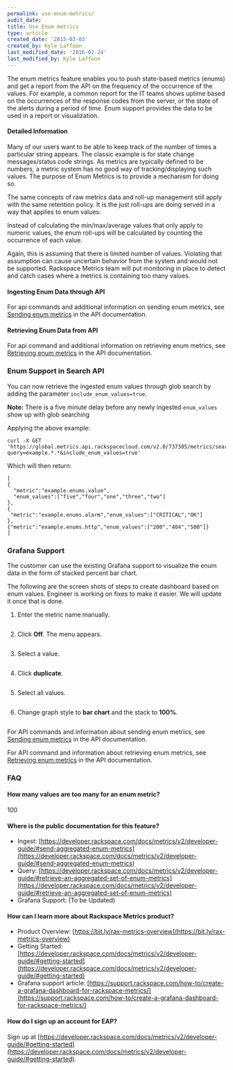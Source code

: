 ```yaml
---
permalink: use-enum-metrics/
audit_date:
title: Use Enum metrics
type: article
created_date: '2015-03-03'
created_by: Kyle Laffoon
last_modified_date: '2016-02-24'
last_modified_by: Kyle Laffoon
---
```


The enum metrics feature enables you to push state-based metrics (enums) and get a report from the API on the frequency of the occurrence of the values. For example, a common report for the IT teams shows uptime based on the occurrences of the response codes from the server, or the state of the alerts during a period of time. Enum support provides the data to be used in a report or visualization.

#### Detailed Information

Many of our users want to be able to keep track of the number of times a particular string appears. The classic example is for state change messages/status code strings. As metrics are typically defined to be numbers, a metric system has no good way of tracking/displaying such values. The purpose of Enum Metrics is to provide a mechanism for doing so.

The same concepts of raw metrics data and roll-up management still apply with the same retention policy.  It is the just roll-ups are doing served in a way that applies to enum values:

Instead of calculating the min/max/average values that only apply to numeric values, the enum roll-ups will be calculated by counting the occurrence of each value.

Again, this is assuming that there is limited number of values. Violating that assumption can cause uncertain behavior from the system and would not be supported. Rackspace Metrics team will put monitoring in place to detect and catch cases where a metrics is containing too many values.

#### Ingesting Enum Data through API
For api commands and additional information on sending enum metrics, see [Sending enum metrics](https://developer.rackspace.com/docs/metrics/v2/developer-guide/#sending-enum-metrics) in the API documentation.

#### Retrieving Enum Data from API

For api command and additional information on retrieving enum metrics, see [Retrieving enum metrics](https://developer.rackspace.com/docs/metrics/v2/developer-guide/#retrieving-enum-metrics) in the API documentation.

### Enum Support in Search API

You can now retrieve the ingested enum values through glob search by adding the parameter `include_enum_values=true`.

**Note:** There is a five minute delay before any newly ingested `enum_values` show up with glob searching

Applying the above example:

    curl -X GET 'https://global.metrics.api.rackspacecloud.com/v2.0/737305/metrics/search?query=example.*.*&include_enum_values=true'

Which will then return:

    [
    {
      "metric":"example.enums.value",
      "enum_values":["five","four","one","three","two"]
    },
    {
     "metric":"example.enums.alarm","enum_values":["CRITICAL","OK"]
    },
    {"metric":"example.enums.http","enum_values":["200","404","500"]}
    ]

### Grafana Support

The customer can use the existing Grafana support to visualize the enum data in the form of stacked percent bar chart.

The following are the screen shots of steps to create dashboard based on enum values. Engineer is working on fixes to make it easier. We will update it once that is done.

1. Enter the metric name manually.

    <img src="Enumsupport-manually.png" alt="" />

2. Click **Off**. The menu appears.         

    <img src="Enumsupport-click-off.png" alt="" />

3. Select a value.

    <img src="Enumsupport-select-value.png" alt="" />

4. Click **duplicate**.

    <img src="Enumsupport-clickduplicate.png" alt="" />

5. Select all values.

    <img src="Enumsupport-selectall.png" alt="" />

6. Change graph style to **bar chart** and the stack to **100%**.

     <img src="Enumsupport-graphstyle.png" alt="" />



For API commands and information about sending enum metrics, see  [Sending enum metrics](https://developer.rackspace.com/docs/metrics/v2/developer-guide/#sending-enum-metrics) in the API documentation.

For API command and information about retrieving enum metrics, see  [Retrieving enum metrics](https://developer.rackspace.com/docs/metrics/v2/developer-guide/#retrieving-enum-metrics) in the API documentation.


### FAQ

#### How many values are too many for an enum metric?

100

#### Where is the public documentation for this feature?

 - Ingest: [https://developer.rackspace.com/docs/metrics/v2/developer-guide/#send-aggregated-enum-metrics](https://developer.rackspace.com/docs/metrics/v2/developer-guide/#send-aggregated-enum-metrics)
 - Query: [https://developer.rackspace.com/docs/metrics/v2/developer-guide/#retrieve-an-aggregated-set-of-enum-metrics](https://developer.rackspace.com/docs/metrics/v2/developer-guide/#retrieve-an-aggregated-set-of-enum-metrics)
 - Grafana Support:  (To be Updated)

#### How can I learn more about Rackspace Metrics product?

 - Product Overview:  [https://bit.ly/rax-metrics-overview](https://bit.ly/rax-metrics-overview)
 - Getting Started: [https://developer.rackspace.com/docs/metrics/v2/developer-guide/#getting-started](https://developer.rackspace.com/docs/metrics/v2/developer-guide/#getting-started)
 - Grafana support article: [https://support.rackspace.com/how-to/create-a-grafana-dashboard-for-rackspace-metrics/](https://support.rackspace.com/how-to/create-a-grafana-dashboard-for-rackspace-metrics/)

#### How do I sign up an account for EAP?

Sign up at [https://developer.rackspace.com/docs/metrics/v2/developer-guide/#getting-started](https://developer.rackspace.com/docs/metrics/v2/developer-guide/#getting-started).
